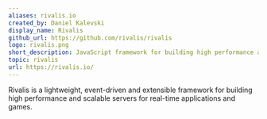 ```yaml
---
aliases: rivalis.io
created_by: Daniel Kalevski
display_name: Rivalis
github_url: https://github.com/rivalis/rivalis
logo: rivalis.png
short_description: JavaScript framework for building high performance and scalable servers for real-time applications.
topic: rivalis
url: https://rivalis.io/
---
```

Rivalis is a lightweight, event-driven and extensible framework for building high performance and scalable servers for real-time applications and games.